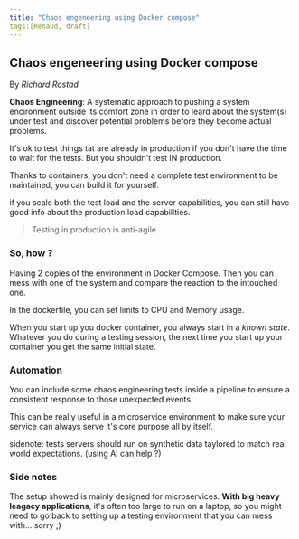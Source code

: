 ```yaml
---
title: "Chaos engeneering using Docker compose"
tags:[Renaud, draft]
---
```


## Chaos engeneering using Docker compose
By _Richard Rostad_

**Chaos Engineering**: A systematic approach to pushing a system encironment outside its comfort zone in order to leard about the system(s) under test and discover potential problems before they become actual problems.

It's ok to test things tat are already in production if you don't have the time to wait for the tests. But you shouldn't test IN production.

Thanks to containers, you don't need a complete test environment to be maintained, you can build it for yourself.

if you scale both the test load and the server capabilities, you can still have good info about the production load capabilities.

>Testing in production is anti-agile

### So, how ?

Having 2 copies of the environment in Docker Compose. Then you can mess with one of the system and compare the reaction to the intouched one.

In the dockerfile, you can set limits to CPU and Memory usage.

When you start up you docker container, you always start in a _known state_.
Whatever you do during a testing session, the next time you start up your container you get the same initial state.

### Automation

You can include some chaos engineering tests inside a pipeline to ensure a consistent response to those unexpected events.

This can be really useful in a microservice environment to make sure your service can always serve it's core purpose all by itself.


sidenote: tests servers should run on synthetic data taylored to match real world expectations. (using AI can help ?)

### Side notes

The setup showed is mainly designed for microservices.
**With big heavy leagacy applications**, it's often too large to run on a laptop, so you might need to go back to setting up a testing environment that you can mess with... sorry ;)

